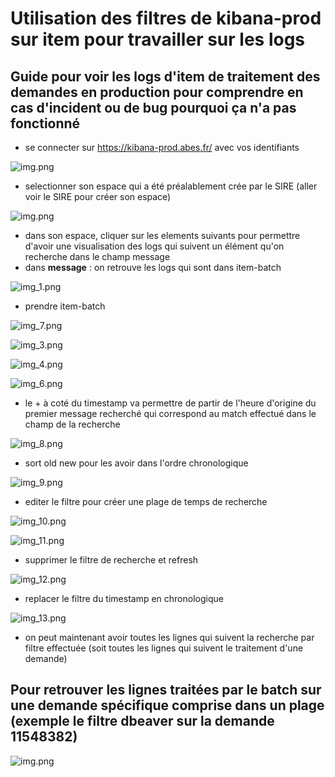 # Utilisation des filtres de kibana-prod sur item pour travailler sur les logs

## Guide pour voir les logs d'item de traitement des demandes en production pour comprendre en cas d'incident ou de bug pourquoi ça n'a pas fonctionné

- se connecter sur https://kibana-prod.abes.fr/ avec vos identifiants

![img.png](documentation/img.png)

- selectionner son espace qui a été préalablement crée par le SIRE (aller voir le SIRE pour créer son espace)

![img.png](documentation/imgr.png)

- dans son espace, cliquer sur les elements suivants pour permettre d'avoir une visualisation des logs qui suivent un élément qu'on recherche dans le champ message
- dans **message** : on retrouve les logs qui sont dans item-batch

![img_1.png](documentation/img_1.png)

- prendre item-batch

![img_7.png](documentation/img_7.png)

![img_3.png](documentation/img_3.png)

![img_4.png](documentation/img_4.png)

![img_6.png](documentation/img_6.png)

- le + à coté du timestamp va permettre de partir de l'heure d'origine du premier message recherché qui correspond au match effectué dans le champ de la recherche

![img_8.png](documentation/img_8.png)

- sort old new pour les avoir dans l'ordre chronologique

![img_9.png](documentation/img_9.png)

- editer le filtre pour créer une plage de temps de recherche

![img_10.png](documentation/img_10.png)

![img_11.png](documentation/img_11.png)

- supprimer le filtre de recherche et refresh

![img_12.png](documentation/img_12.png)

- replacer le filtre du timestamp en chronologique

![img_13.png](documentation/img_13.png)

- on peut maintenant avoir toutes les lignes qui suivent la recherche par filtre effectuée (soit toutes les lignes qui suivent le traitement d'une demande)

## Pour retrouver les lignes traitées par le batch sur une demande spécifique comprise dans un plage (exemple le filtre dbeaver sur la demande 11548382)

![img.png](img.png)

